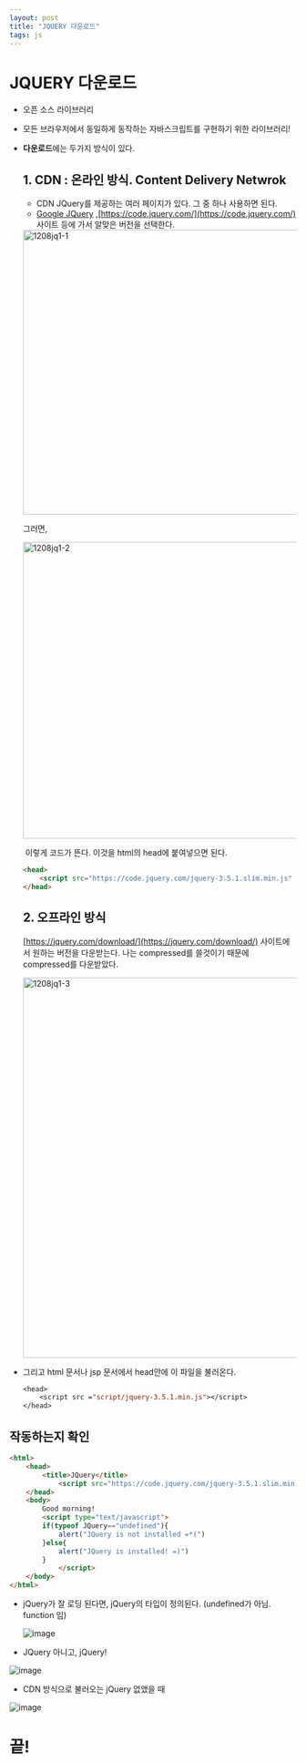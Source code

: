 ```yaml
---
layout: post
title: "JQUERY 다운로드"
tags: js
---
```

# JQUERY 다운로드

- 오픈 소스 라이브러리

- 모든 브라우저에서 동일하게 동작하는 자바스크립트를 구현하기 위한 라이브러리!

- **다운로드**에는 두가지 방식이 있다.

  ## **1. CDN : 온라인 방식. Content Delivery Netwrok**

  - CDN JQuery를 제공하는 여러 페이지가 있다. 그 중 하나 사용하면 된다.
  - [Google JQuery](https://developers.google.com/speed/libraries) ,[https://code.jquery.com/](https://code.jquery.com/)  사이트 등에 가서 알맞은 버전을 선택한다.



  <img width="500" alt="1208jq1-1" src="https://user-images.githubusercontent.com/37058233/101469145-b1b92080-3987-11eb-89f9-94a1c0852719.PNG">

  그러면,

  <img width="521" alt="1208jq1-2" src="https://user-images.githubusercontent.com/37058233/101469157-b5e53e00-3987-11eb-8864-966a8f44e7aa.PNG">

  ​	이렇게 코드가 뜬다. 이것을 html의 head에 붙여넣으면 된다.

  ```html
  <head>
      <script src="https://code.jquery.com/jquery-3.5.1.slim.min.js" integrity="sha256-4+XzXVhsDmqanXGHaHvgh1gMQKX40OUvDEBTu8JcmNs=" crossorigin="anonymous"></script>
  </head>
  ```

  ## 	**2. 오프라인 방식**

  [https://jquery.com/download/](https://jquery.com/download/) 사이트에서 원하는 버전을 다운받는다.  나는 compressed를 쓸것이기 때문에 compressed를 다운받았다.

  <img width="668" alt="1208jq1-3" src="https://user-images.githubusercontent.com/37058233/101469707-6c492300-3988-11eb-9b1a-4fc8f3469065.PNG">

- 그리고 html 문서나 jsp 문서에서 head안에 이 파일을 불러온다.

  ```jsp
  <head>
      <script src ="script/jquery-3.5.1.min.js"></script>
  </head>
  ```

## 작동하는지 확인

```html
<html>
    <head>
        <title>JQuery</title>
            <script src="https://code.jquery.com/jquery-3.5.1.slim.min.js" integrity="sha256-4+XzXVhsDmqanXGHaHvgh1gMQKX40OUvDEBTu8JcmNs=" crossorigin="anonymous"></script>
    </head>
    <body>
        Good morning!
        <script type="text/javascript">
        if(typeof JQuery=="undefined"){
            alert("JQuery is not installed =*(")
        }else{
            alert("JQuery is installed! =)")
        }
            </script>
    </body>
</html>
```

- jQuery가 잘 로딩 된다면, jQuery의 타입이 정의된다. (undefined가 아님. function 임)

  ![image](https://user-images.githubusercontent.com/37058233/115608727-80d4ea80-a29b-11eb-98d1-d2aacc34c4ec.png)

- JQuery 아니고, jQuery!

![image](https://user-images.githubusercontent.com/37058233/115608429-191e9f80-a29b-11eb-9b91-96ba2176d643.png)

- CDN 방식으로 불러오는 jQuery 없앴을 때

![image](https://user-images.githubusercontent.com/37058233/115608380-099f5680-a29b-11eb-94b4-620eae2d2c23.png)



# 끝!
